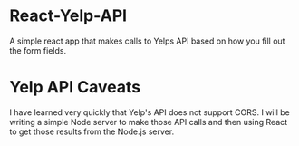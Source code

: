 # React-Yelp-API
A simple react app that makes calls to Yelps API based on how you fill out the form fields.

# Yelp API Caveats
I have learned very quickly that Yelp's API does not support CORS. I will be writing a simple Node server to make those API calls and then using React to get those results from the Node.js server.